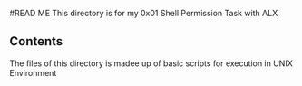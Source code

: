 #READ ME
This directory is for my 0x01 Shell Permission Task with ALX

## Contents
The files of this directory is madee up of basic scripts for execution in UNIX Environment
